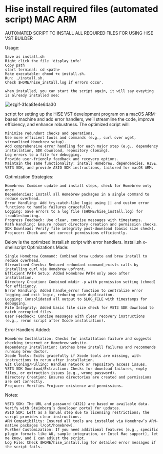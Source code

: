 # Hise install required files (automated script) MAC ARM
AUTOMATED SCRIPT TO INSTALL ALL REQUIRED FILES FOR USING HISE VST BUILDER


Usage:

    Save as install.sh
    Right click the file 'display info'
    Copy path
    start terminal: cd <path>
    Make executable: chmod +x install.sh.
    Run: ./install.sh.
    Check $HOME/hise_install.log if errors occur.

    when installed, you can start the script again, it will say eveyting is already installed see:
![ezgif-31ca8fe4e64a30](https://github.com/user-attachments/assets/0391ba71-bda4-4360-94fb-6dde9f90d60b)


script for setting up the HISE VST development program on a macOS ARM-based machine and add error handlers, we’ll streamline the code, improve efficiency, and enhance robustness. The optimized script will:

    Minimize redundant checks and operations.
    Use more efficient tools and commands (e.g., curl over wget, streamlined Homebrew setup).
    Add comprehensive error handling for each major step (e.g., dependency installation, SDK download, repository cloning).
    Log errors to a file for debugging.
    Provide user-friendly feedback and recovery options.
    Maintain the same functionality: install Homebrew, dependencies, HISE, VST3 SDK, and provide ASIO SDK instructions, tailored for macOS ARM.

Optimization Strategies:

    Homebrew: Combine update and install steps, check for Homebrew only once.
    Dependencies: Install all Homebrew packages in a single command to reduce overhead.
    Error Handling: Add try-catch-like logic using || and custom error functions to handle failures gracefully.
    Logging: Save errors to a log file ($HOME/hise_install.log) for troubleshooting.
    Progress Feedback: Use clear, concise messages with timestamps.
    Path Handling: Ensure robust directory creation and permission checks.
    SDK Download: Verify file integrity post-download (basic size check).
    Projucer: Check and set correct permissions efficiently.

Below is the optimized install.sh script with error handlers.
install.sh
x-shellscript
Optimizations Made:

    Single Homebrew Command: Combined brew update and brew install to reduce overhead.
    Streamlined Checks: Reduced redundant command_exists calls by installing curl via Homebrew upfront.
    Efficient PATH Setup: Added Homebrew PATH only once after installation.
    Directory Creation: Combined mkdir -p with permission setting (chmod) for efficiency.
    Error Handling: Added handle_error function to centralize error logging and exit logic, reducing code duplication.
    Logging: Consolidated all output to $LOG_FILE with timestamps for debugging.
    File Integrity: Added basic file size check for VST3 SDK download to catch corrupted files.
    User Feedback: Concise messages with clear recovery instructions (e.g., rerun script after Xcode installation).

Error Handlers Added:

    Homebrew Installation: Checks for installation failure and suggests checking internet or Homebrew website.
    Dependency Installation: Catches brew install failures and recommends running brew doctor.
    Xcode Tools: Exits gracefully if Xcode tools are missing, with instructions to rerun after installation.
    Git Cloning/Pulling: Handles network or repository access issues.
    VST3 SDK Download/Extraction: Checks for download failures, empty files, or extraction issues (e.g., wrong password).
    Directory Creation: Ensures directories are created and permissions are set correctly.
    Projucer: Verifies Projucer existence and permissions.


Notes:

    VST3 SDK: The URL and password (4321) are based on available data. Verify with Steinberg’s developer portal for updates.
    ASIO SDK: Left as a manual step due to licensing restrictions; the script provides clear instructions.
    ARM Compatibility: Ensured all tools are installed via Homebrew’s ARM-native packages (/opt/homebrew).
    Further Customization: If you need additional features (e.g., specific plugin formats like AU, sample integration, or Intel Mac support), let me know, and I can adjust the script.
    Log File: Check $HOME/hise_install.log for detailed error messages if the script fails.
